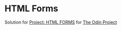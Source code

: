 # HTML Forms

Solution for [Project: HTML FORMS](https://www.theodinproject.com/courses/html5-and-css3/lessons/html-forms) for [The Odin Project](https://www.theodinproject.com)